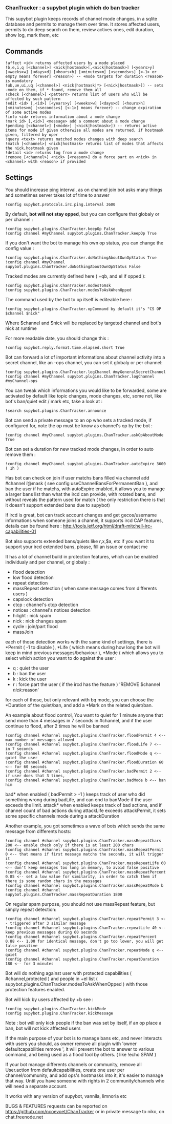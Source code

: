 ### ChanTracker : a supybot plugin which do ban tracker ###

This supybot plugin keeps records of channel mode changes, in a sqlite database and permits to manage them over time. It stores affected users, permits to do deep search on them, review actives ones, edit duration, show log, mark them, etc

## Commands ##

	!affect <id> returns affected users by a mode placed
	!b,e,i,q [<channel>] <nick|hostmask>[,<nick|hostmask>] [<years>y] [<weeks>w] [<days>d] [<hours>h] [<minutes>m] [<seconds>s] [<-1> or empty means forever] <reason>) -- +mode targets for duration <reason> is mandatory
	!ub,ue,ui,uq [<channel>] <nick|hostmask|*> [<nick|hostmask>]) -- sets -mode on them, if * found, remove them all
	!check [<channel>] <pattern> returns list of users who will be affected by such pattern
	!edit <id> [,<id>] [<years>y] [<weeks>w] [<days>d] [<hours>h] [<minutes>m] [<seconds>s] [<-1>] means forever) -- change expiration of some active modes
	!info <id> returns information about a mode change
	!mark id> [,<id>] <message> add a comment about a mode change
	!pending [<channel>] [<mode>] [<nick|hostmask>]) -- returns active items for mode if given otherwise all modes are returned, if hostmask given, filtered by oper
	!query <text> returns matched modes changes with deep search
	!match [<channel>] <nick|hostmask> returns list of modes that affects the nick,hostmask given
	!detail <id> returns log from a mode change
	!remove [<channel>] <nick> [<reason>] do a force part on <nick> in <channel> with <reason> if provided
	
## Settings ##

You should increase ping interval, as on channel join bot asks many things and sometimes server takes lot of time to answer

	!config supybot.protocols.irc.ping.interval 3600

By default, **bot will not stay opped**, but you can configure that globaly or per channel :

	!config supybot.plugins.ChanTracker.keepOp False
	!config channel #myChannel supybot.plugins.ChanTracker.keepOp True

If you don't want the bot to manage his own op status, you can change the config value :

	!config supybot.plugins.ChanTracker.doNothingAboutOwnOpStatus True
	!config channel #myChannel supybot.plugins.ChanTracker.doNothingAboutOwnOpStatus False

Tracked modes are currently defined here ( +qb, and eI if opped ):

	!config supybot.plugins.ChanTracker.modesToAsk
	!config supybot.plugins.ChanTracker.modesToAskWhenOpped

The command used by the bot to op itself is editeable here :

	!config supybot.plugins.ChanTracker.opCommand by default it's "CS OP $channel $nick" 

Where $channel and $nick will be replaced by targeted channel and bot's nick at runtime

For more readable date, you should change this :

	!config supybot.reply.format.time.elapsed.short True

Bot can forward a lot of important informations about channel activity into a secret channel, like an -ops channel, you can set it globaly or per channel:

	!config supybot.plugins.ChanTracker.logChannel #myGeneralSecretChannel
	!config channel #myChannel supybot.plugins.ChanTracker.logChannel #myChannel-ops

You can tweak which informations you would like to be forwarded, some are activated by default like topic changes, mode changes, etc, some not, like bot's ban/quiet edit / mark etc, take a look at :

	!search supybot.plugins.ChanTracker.announce

Bot can send a private message to an op who sets a tracked mode, if configured for, note the op must be know as channel's op by the bot :

	!config channel #myChannel supybot.plugins.ChanTracker.askOpAboutMode True

Bot can set a duration for new tracked mode changes, in order to auto remove them :

	!config channel #myChannel supybot.plugins.ChanTracker.autoExpire 3600 ( 1h )

Has bot can check on join if user matchs bans filled via channel add #channel *!*@mask ( see config useChannelBansForPermanentBan ), and ban the user if he matchs, 
with autoExpire enabled, it allows you to manage a larger bans list than what the ircd can provide, with rotated bans, and without reveals the pattern used for match ( the only restriction there is that it doesn't support extended bans due to supybot)

If ircd is great, bot can track account changes and get gecos/username informations when someone joins a channel, it supports ircd CAP features, details can be found here : http://tools.ietf.org/html/draft-mitchell-irc-capabilities-01

Bot also supports extended bans/quiets like $r,$x,$a, etc if you want it to support your ircd extended bans, please, fill an issue or contact me

It has a lot of channel build in protection features, which can be enabled individualy and per channel, or globaly :

- flood detection
- low flood detection
- repeat detection
- massRepeat detection ( when same message comes from differents users )
- capslock detection
- ctcp : channel's ctcp detection
- notices : channel's notices detection
- hilight : nick spam
- nick : nick changes spam
- cycle : join/part flood
- massJoin

each of those detection works with the same kind of settings, there is *Permit ( -1 to disable ), *Life ( which means during how long the bot will keep in mind previous messages/behaviour ), 
*Mode ( which allows you to select which action you want to do against the user :

- q : quiet the user
- b : ban the user
- k : kick the user
- r : force part the user ( if the ircd has the feature ) 'REMOVE $channel $nick :$reason'

for each of those, but only relevant with bq mode, you can choose the *Duration of the quiet/ban, and add a *Mark on the related quiet/ban.

An example about flood control, You want to quiet for 1 minute anyone that send more than 4 messages in 7 seconds in #channel, and if the user continue to flood, after 2 times he will be banned

	!config channel #channel supybot.plugins.ChanTracker.floodPermit 4 <-- max number of messages allowed
	!config channel #channel supybot.plugins.ChanTracker.floodLife 7 <-- in 7 seconds
	!config channel #channel supybot.plugins.ChanTracker.floodMode q <-- quiet the user
	!config channel #channel supybot.plugins.ChanTracker.floodDuration 60 <-- for 60 seconds
	!config channel #channel supybot.plugins.ChanTracker.badPermit 2 <-- if user does that 3 times, 
	!config channel #channel supybot.plugins.ChanTracker.badMode b <-- ban him 

bad* when enabled ( badPermit > -1 ) keeps track of user who did something wrong during badLife, and can end to banMode if the user exceeds the limit.
attack* when enabled keeps track of bad actions, and if channel count of bad actions during attackLife exceeds attackPermit, it sets some specific channels mode during a attackDuration

Another example, you got sometimes a wave of bots which sends the same message from differents hosts:

	!config channel #channel supybot.plugins.ChanTracker.massRepeatChars 200 <-- enable check only if there is at least 200 chars
	!config channel #channel supybot.plugins.ChanTracker.massRepeatPermit 0 <-- that means if first message matchs the seconds, it will trigger it
	!config channel #channel supybot.plugins.ChanTracker.massRepeatLife 60 <-- don't keep messages too long in memory, to avoid false positive
	!config channel #channel supybot.plugins.ChanTracker.massRepeatPercent 0.85 <-- set a low value for similarity, in order to catch them if there is some random chars in the messages 
	!config channel #channel supybot.plugins.ChanTracker.massRepeatMode b
	!config channel #channel supybot.plugins.ChanTracker.massRepeatDuration 1800  

On regular spam purpose, you should not use massRepeat feature, but simply repeat detection:

	!config channel #channel supybot.plugins.ChanTracker.repeatPermit 3 <-- triggered after 3 similar message 
	!config channel #channel supybot.plugins.ChanTracker.repeatLife 40 <-- keep previous messages during 60 seconds
	!config channel #channel supybot.plugins.ChanTracker.repeatPercent 0.88 <-- 1.00 for identical message, don't go too lower, you will get false positive
	!config channel #channel supybot.plugins.ChanTracker.repeatMode q <-- quiet
	!config channel #channel supybot.plugins.ChanTracker.repeatDuration 180 <-- for 3 minutes

Bot will do nothing against user with protected capabilities ( #channel,protected ) and people in +eI list ( supybot.plugins.ChanTracker.modesToAskWhenOpped ) with those protection features enabled.

Bot will kick by users affected by +b see :

	!config supybot.plugins.ChanTracker.kickMode
	!config supybot.plugins.ChanTracker.kickMessage

Note : bot will only kick people if the ban was set by itself, if an op place a ban, bot will not kick affected users

If the main purpose of your bot is to manage bans etc, and never interacts with users you should, as owner remove all plugin with 'owner defaultcapabilities remove <pluginname>', it will prevent the bot to answer to various command, and being used as a flood tool by others. ( like !echo SPAM )

If your bot manage differents channels or community, remove all User.action from defaultcapabilities, create one user per channel/community, and add ops's hostmasks into it, it's easier to manage that way. Until you have someone with rights in 2 community/channels who will need a separate account.

It works with any version of supybot, vannila, limnoria etc

BUGS & FEATURES requests can be reported on https://github.com/ncoevoet/ChanTracker or in private message to niko, on chat.freenode.net
    
